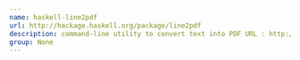 ```yaml
---
name: haskell-line2pdf
url: http://hackage.haskell.org/package/line2pdf
description: command-line utility to convert text into PDF URL : http://hackage.haskell.org/package/line2pdf Groups : None
group: None
---
```

